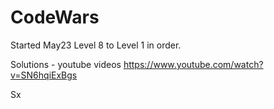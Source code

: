 # CodeWars

Started May23  Level 8 to Level 1 in order.



Solutions - youtube videos
https://www.youtube.com/watch?v=SN6hqiExBgs

Sx
